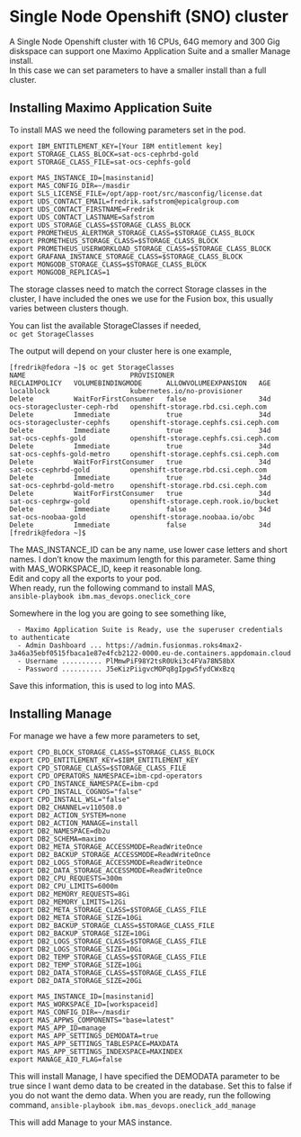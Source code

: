 # Single Node Openshift (SNO) cluster

A Single Node Openshift cluster with 16 CPUs, 64G memory and 300 Gig diskspace can support one Maximo Application Suite and a smaller Manage install.  
In this case we can set parameters to have a smaller install than a full cluster.  

## Installing Maximo Application Suite

To install MAS we need the following parameters set in the pod.  

```
export IBM_ENTITLEMENT_KEY=[Your IBM entitlement key]
export STORAGE_CLASS_BLOCK=sat-ocs-cephrbd-gold
export STORAGE_CLASS_FILE=sat-ocs-cephfs-gold

export MAS_INSTANCE_ID=[masinstanid]
export MAS_CONFIG_DIR=~/masdir
export SLS_LICENSE_FILE=/opt/app-root/src/masconfig/license.dat
export UDS_CONTACT_EMAIL=fredrik.safstrom@epicalgroup.com
export UDS_CONTACT_FIRSTNAME=Fredrik
export UDS_CONTACT_LASTNAME=Safstrom
export UDS_STORAGE_CLASS=$STORAGE_CLASS_BLOCK
export PROMETHEUS_ALERTMGR_STORAGE_CLASS=$STORAGE_CLASS_BLOCK
export PROMETHEUS_STORAGE_CLASS=$STORAGE_CLASS_BLOCK
export PROMETHEUS_USERWORKLOAD_STORAGE_CLASS=$STORAGE_CLASS_BLOCK
export GRAFANA_INSTANCE_STORAGE_CLASS=$STORAGE_CLASS_BLOCK
export MONGODB_STORAGE_CLASS=$STORAGE_CLASS_BLOCK
export MONGODB_REPLICAS=1
```

The storage classes need to match the correct Storage classes in the cluster, I have included the ones we use for the Fusion box, this usually varies between clusters though.  

You can list the available StorageClasses if needed,  
`oc get StorageClasses`

The output will depend on your cluster here is one example,  

```
[fredrik@fedora ~]$ oc get StorageClasses
NAME                          PROVISIONER                             RECLAIMPOLICY   VOLUMEBINDINGMODE      ALLOWVOLUMEEXPANSION   AGE
localblock                    kubernetes.io/no-provisioner            Delete          WaitForFirstConsumer   false                  34d
ocs-storagecluster-ceph-rbd   openshift-storage.rbd.csi.ceph.com      Delete          Immediate              true                   34d
ocs-storagecluster-cephfs     openshift-storage.cephfs.csi.ceph.com   Delete          Immediate              true                   34d
sat-ocs-cephfs-gold           openshift-storage.cephfs.csi.ceph.com   Delete          Immediate              true                   34d
sat-ocs-cephfs-gold-metro     openshift-storage.cephfs.csi.ceph.com   Delete          WaitForFirstConsumer   true                   34d
sat-ocs-cephrbd-gold          openshift-storage.rbd.csi.ceph.com      Delete          Immediate              true                   34d
sat-ocs-cephrbd-gold-metro    openshift-storage.rbd.csi.ceph.com      Delete          WaitForFirstConsumer   true                   34d
sat-ocs-cephrgw-gold          openshift-storage.ceph.rook.io/bucket   Delete          Immediate              false                  34d
sat-ocs-noobaa-gold           openshift-storage.noobaa.io/obc         Delete          Immediate              false                  34d
[fredrik@fedora ~]$ 
```

The MAS_INSTANCE_ID can be any name, use lower case letters and short names. I don’t know the maximum length for this parameter. Same thing with MAS_WORKSPACE_ID, keep it reasonable long.  
Edit and copy all the exports to your pod.  
When ready, run the following command to install MAS,  
`ansible-playbook ibm.mas_devops.oneclick_core `

Somewhere in the log you are going to see something like,
```
  - Maximo Application Suite is Ready, use the superuser credentials to authenticate
  - Admin Dashboard ... https://admin.fusionmas.roks4max2-3a46a35ebf0515fbaca1e87e4fcb2122-0000.eu-de.containers.appdomain.cloud
  - Username .......... PlMmwPiF98Y2tsR0Uki3c4FVa78N58bX
  - Password .......... J5eKizPiigvcMOPq8gIpgwSfydCWxBzq
```

Save this information, this is used to log into MAS.

## Installing Manage

For manage we have a few more parameters to set,

```
export CPD_BLOCK_STORAGE_CLASS=$STORAGE_CLASS_BLOCK
export CPD_ENTITLEMENT_KEY=$IBM_ENTITLEMENT_KEY
export CPD_STORAGE_CLASS=$STORAGE_CLASS_FILE
export CPD_OPERATORS_NAMESPACE=ibm-cpd-operators
export CPD_INSTANCE_NAMESPACE=ibm-cpd
export CPD_INSTALL_COGNOS="false"
export CPD_INSTALL_WSL="false"
export DB2_CHANNEL=v110508.0
export DB2_ACTION_SYSTEM=none
export DB2_ACTION_MANAGE=install
export DB2_NAMESPACE=db2u
export DB2_SCHEMA=maximo
export DB2_META_STORAGE_ACCESSMODE=ReadWriteOnce
export DB2_BACKUP_STORAGE_ACCESSMODE=ReadWriteOnce
export DB2_LOGS_STORAGE_ACCESSMODE=ReadWriteOnce
export DB2_DATA_STORAGE_ACCESSMODE=ReadWriteOnce
export DB2_CPU_REQUESTS=300m
export DB2_CPU_LIMITS=6000m
export DB2_MEMORY_REQUESTS=8Gi
export DB2_MEMORY_LIMITS=12Gi
export DB2_META_STORAGE_CLASS=$STORAGE_CLASS_FILE
export DB2_META_STORAGE_SIZE=10Gi
export DB2_BACKUP_STORAGE_CLASS=$STORAGE_CLASS_FILE
export DB2_BACKUP_STORAGE_SIZE=10Gi
export DB2_LOGS_STORAGE_CLASS=$STORAGE_CLASS_FILE
export DB2_LOGS_STORAGE_SIZE=10Gi
export DB2_TEMP_STORAGE_CLASS=$STORAGE_CLASS_FILE
export DB2_TEMP_STORAGE_SIZE=10Gi
export DB2_DATA_STORAGE_CLASS=$STORAGE_CLASS_FILE
export DB2_DATA_STORAGE_SIZE=20Gi

export MAS_INSTANCE_ID=[masinstanid]
export MAS_WORKSPACE_ID=[workspaceid]
export MAS_CONFIG_DIR=~/masdir
export MAS_APPWS_COMPONENTS="base=latest"
export MAS_APP_ID=manage
export MAS_APP_SETTINGS_DEMODATA=true
export MAS_APP_SETTINGS_TABLESPACE=MAXDATA
export MAS_APP_SETTINGS_INDEXSPACE=MAXINDEX
export MANAGE_AIO_FLAG=false
```

This will install Manage, I have specified the DEMODATA parameter to be true since I want demo data to be created in the database. Set this to false if you do not want the demo data. 
When you are ready, run the following command,
`ansible-playbook ibm.mas_devops.oneclick_add_manage`

This will add Manage to your MAS instance.